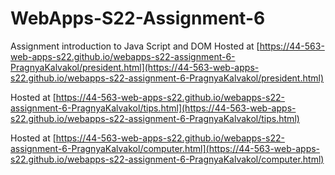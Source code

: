 # WebApps-S22-Assignment-6
Assignment introduction to Java Script and DOM
Hosted at [https://44-563-web-apps-s22.github.io/webapps-s22-assignment-6-PragnyaKalvakol/president.html](https://44-563-web-apps-s22.github.io/webapps-s22-assignment-6-PragnyaKalvakol/president.html)

Hosted at [https://44-563-web-apps-s22.github.io/webapps-s22-assignment-6-PragnyaKalvakol/tips.html](https://44-563-web-apps-s22.github.io/webapps-s22-assignment-6-PragnyaKalvakol/tips.html)

Hosted at [https://44-563-web-apps-s22.github.io/webapps-s22-assignment-6-PragnyaKalvakol/computer.html](https://44-563-web-apps-s22.github.io/webapps-s22-assignment-6-PragnyaKalvakol/computer.html)
